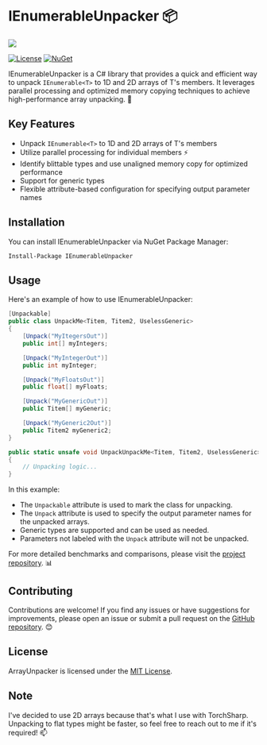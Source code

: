﻿# IEnumerableUnpacker 📦

![](https://i.imgur.com/nDFt7M0.png)

[![License](https://img.shields.io/badge/license-MIT-blue.svg)](https://github.com/asieradzk/IEnumerableUnpacker/blob/master/LICENSE.txt)
[![NuGet](https://img.shields.io/nuget/v/ArrayUnpacker.svg)](https://www.nuget.org/packages/IEnumerableUnpacker)

IEnumerableUnpacker is a C# library that provides a quick and efficient way to unpack `IEnumerable<T>` to 1D and 2D arrays of T's members. It leverages parallel processing and optimized memory copying techniques to achieve high-performance array unpacking. 🚀

## Key Features

- Unpack `IEnumerable<T>` to 1D and 2D arrays of T's members
- Utilize parallel processing for individual members ⚡
- Identify blittable types and use unaligned memory copy for optimized performance
- Support for generic types
- Flexible attribute-based configuration for specifying output parameter names

## Installation

You can install IEnumerableUnpacker via NuGet Package Manager:
```
Install-Package IEnumerableUnpacker
```
## Usage

Here's an example of how to use IEnumerableUnpacker:

```csharp
[Unpackable]
public class UnpackMe<Titem, Titem2, UselessGeneric>
{
    [Unpack("MyItegersOut")]
    public int[] myIntegers;

    [Unpack("MyIntegerOut")]
    public int myInteger;

    [Unpack("MyFloatsOut")]
    public float[] myFloats;

    [Unpack("MyGenericOut")]
    public Titem[] myGeneric;

    [Unpack("MyGeneric2Out")]
    public Titem2 myGeneric2;
}

public static unsafe void UnpackUnpackMe<Titem, Titem2, UselessGeneric>(this IEnumerable<UnpackMe<Titem, Titem2, UselessGeneric>> source, out int[,] MyItegersOut, out int[] MyIntegerOut, out float[,] MyFloatsOut, out Titem[,] MyGenericOut, out Titem2[] MyGeneric2Out)
{
    // Unpacking logic...
}

```

In this example:

-   The `Unpackable` attribute is used to mark the class for unpacking.
-   The `Unpack` attribute is used to specify the output parameter names for the unpacked arrays.
-   Generic types are supported and can be used as needed.
-   Parameters not labeled with the `Unpack` attribute will not be unpacked.

For more detailed benchmarks and comparisons, please visit the [project repository](https://github.com/asieradzk/IEnumerableUnpacker). 📊

## Contributing

Contributions are welcome! If you find any issues or have suggestions for improvements, please open an issue or submit a pull request on the [GitHub repository](https://github.com/asieradzk/IEnumerableUnpacker). 😊

## License

ArrayUnpacker is licensed under the [MIT License](https://github.com/asieradzk/IEnumerableUnpacker/blob/master/LICENSE.txt).

## Note

I've decided to use 2D arrays because that's what I use with TorchSharp. Unpacking to flat types might be faster, so feel free to reach out to me if it's required! 📫

